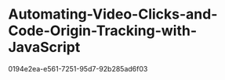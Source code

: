 # Automating-Video-Clicks-and-Code-Origin-Tracking-with-JavaScript
0194e2ea-e561-7251-95d7-92b285ad6f03
